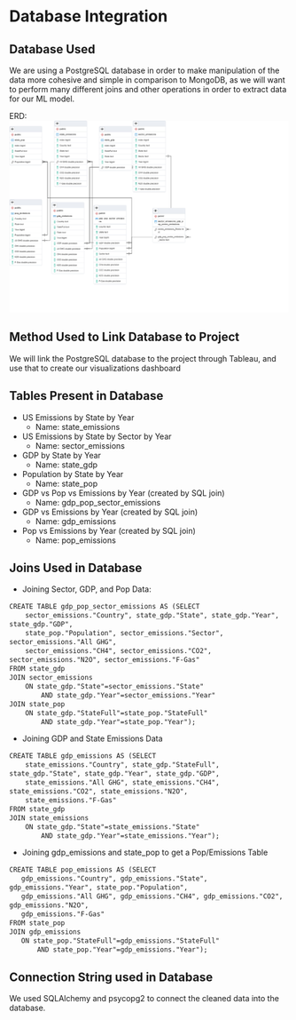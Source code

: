 # Database Integration

## Database Used
We are using a PostgreSQL database in order to make manipulation of the data more cohesive and simple in comparison to MongoDB, as we will want to perform many different joins and other operations in order to extract data for our ML model.

ERD: ![img](FinalProjectERD_v3.png)

## Method Used to Link Database to Project
We will link the PostgreSQL database to the project through Tableau, and use that to create our visualizations dashboard

## Tables Present in Database
 - US Emissions by State by Year
    - Name: state_emissions
 - US Emissions by State by Sector by Year
    - Name: sector_emissions
 - GDP by State by Year
    - Name: state_gdp
 - Population by State by Year
    - Name: state_pop
 - GDP vs Pop vs Emissions by Year (created by SQL join)
    - Name: gdp_pop_sector_emissions
 - GDP vs Emissions by Year (created by SQL join)
    - Name: gdp_emissions
 - Pop vs Emissions by Year (created by SQL join)
    - Name: pop_emissions
## Joins Used in Database
 - Joining Sector, GDP, and Pop Data:
```
CREATE TABLE gdp_pop_sector_emissions AS (SELECT 
	sector_emissions."Country", state_gdp."State", state_gdp."Year", state_gdp."GDP", 
	state_pop."Population", sector_emissions."Sector", sector_emissions."All GHG",
	sector_emissions."CH4", sector_emissions."CO2", sector_emissions."N2O", sector_emissions."F-Gas"
FROM state_gdp
JOIN sector_emissions 
	ON state_gdp."State"=sector_emissions."State"
		AND state_gdp."Year"=sector_emissions."Year"
JOIN state_pop 
	ON state_gdp."StateFull"=state_pop."StateFull"
		AND state_gdp."Year"=state_pop."Year");
```
 - Joining GDP and State Emissions Data
```
CREATE TABLE gdp_emissions AS (SELECT
	state_emissions."Country", state_gdp."StateFull", state_gdp."State", state_gdp."Year", state_gdp."GDP",
	state_emissions."All GHG", state_emissions."CH4", state_emissions."CO2", state_emissions."N2O",
	state_emissions."F-Gas"
FROM state_gdp
JOIN state_emissions
	ON state_gdp."State"=state_emissions."State"
		AND state_gdp."Year"=state_emissions."Year");
```
 - Joining gdp_emissions and state_pop to get a Pop/Emissions Table

 ```
 CREATE TABLE pop_emissions AS (SELECT
	gdp_emissions."Country", gdp_emissions."State", gdp_emissions."Year", state_pop."Population",
	gdp_emissions."All GHG", gdp_emissions."CH4", gdp_emissions."CO2", gdp_emissions."N2O",
	gdp_emissions."F-Gas"
FROM state_pop
JOIN gdp_emissions
	ON state_pop."StateFull"=gdp_emissions."StateFull"
		AND state_pop."Year"=gdp_emissions."Year");
```

## Connection String used in Database
We used SQLAlchemy and psycopg2 to connect the cleaned data into the database.